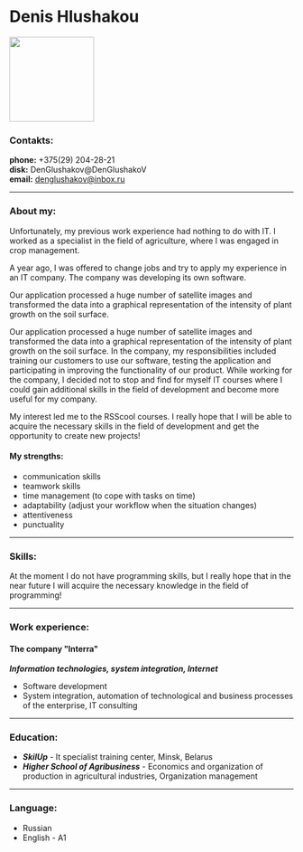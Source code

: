 # Denis Hlushakou  

<img src ="https://user-images.githubusercontent.com/102652553/172164730-36185655-cfd2-43dd-95ae-2f5659e3df9a.jpg" width="150"/>

### Contakts: 
**phone:** +375(29) 204-28-21  
**disk:** DenGlushakov@DenGlushakoV  
**email:** denglushakov@inbox.ru
***
### About my:
Unfortunately, my previous work experience had nothing to do with IT. I worked as a specialist in the field of agriculture, where I was engaged in crop management.

A year ago, I was offered to change jobs and try to apply my experience in an IT company. The company was developing its own software. 

Our application processed a huge number of satellite images and transformed the data into a graphical representation of the intensity of plant growth on the soil surface.


Our application processed a huge number of satellite images and transformed the data into a graphical representation of the intensity of plant growth on the soil surface. In the company, my responsibilities included training our customers to use our software, testing the application and participating in improving the functionality of our product. While working for the company, I decided not to stop and find for myself IT courses where I could gain additional skills in the field of development and become more useful for my company. 

My interest led me to the RSScool courses. I really hope that I will be able to acquire the necessary skills in the field of development and get the opportunity to create new projects!

#### My strengths:
* communication skills 
* teamwork skills
* time management (to cope with tasks on time)
* adaptability (adjust your workflow when the situation changes)
* attentiveness
* punctuality
***
### Skills:
At the moment I do not have programming skills, but I really hope that in the near future I will acquire the necessary knowledge in the field of programming!
***
### Work experience:
#### The company "Interra"
___Information technologies, system integration, Internet___
* Software development
* System integration, automation of technological and business processes
of the enterprise, IT consulting
***
### Education:
* ___SkilUp___ - It specialist training center, Minsk, Belarus
* ___Higher School of Agribusiness___ - 
Economics and organization of production in agricultural industries, Organization management
***
### Language:
* Russian
* English - А1
